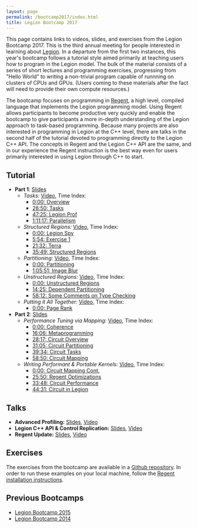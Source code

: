 ```yaml
---
layout: page
permalink: /bootcamp2017/index.html
title: Legion Bootcamp 2017
---
```


This page contains links to videos, slides, and exercises from the
Legion Bootcamp 2017. This is the third annual meeting for people
interested in learning about [Legion](http://legion.stanford.edu/). In
a departure from the first two instances, this year's bootcamp follows
a tutorial style aimed primarily at teaching users how to program in
the Legion model. The bulk of the material consists of a series of
short lectures and programming exercises, progressing from "Hello
World" to writing a non-trivial program capable of runnning on
clusters of CPUs and GPUs. (Users coming to these materials after the
fact will need to provide their own compute resources.)

The bootcamp focuses on programming in
[Regent](http://regent-lang.org/), a high level, compiled language
that implements the Legion programming model. Using Regent allows
participants to become productive very quickly and enable the bootcamp
to give participants a more in-depth understanding of the Legion
approach to task-based programming. Because many projects are also
interested in programming in Legion at the C++ level, there are talks
in the second half of the tutorial devoted to programming directly to
the Legion C++ API. The concepts in Regent and the Legion C++ API are
the same, and in our experience the Regent instruction is the best way
even for users primarily interested in using Legion through C++ to
start.

## Tutorial

  * **Part 1**: [Slides](/pdfs/bootcamp2017/TutorialPart1.pdf)
      * *Tasks:* [Video](https://www.youtube.com/watch?v=sC0UBFx0lXg&list=PLUNK9XcztK7xutP-diU7tw_1PFcXMYEmE&index=1), Time Index:
          * [0:00: Overview](https://www.youtube.com/watch?v=sC0UBFx0lXg&list=PLUNK9XcztK7xutP-diU7tw_1PFcXMYEmE&index=1&t=0s)
          * [26:50: Tasks](https://www.youtube.com/watch?v=sC0UBFx0lXg&list=PLUNK9XcztK7xutP-diU7tw_1PFcXMYEmE&index=1&t=26m50s)
          * [47:25: Legion Prof](https://www.youtube.com/watch?v=sC0UBFx0lXg&list=PLUNK9XcztK7xutP-diU7tw_1PFcXMYEmE&index=1&t=47m25s)
          * [1:11:17: Parallelism](https://www.youtube.com/watch?v=sC0UBFx0lXg&list=PLUNK9XcztK7xutP-diU7tw_1PFcXMYEmE&index=1&t=1h11m17s)
      * *Structured Regions:* [Video](https://www.youtube.com/watch?v=s87dWwnWKN8&list=PLUNK9XcztK7xutP-diU7tw_1PFcXMYEmE&index=2), Time Index:
          * [0:00: Legion Spy](https://www.youtube.com/watch?v=s87dWwnWKN8&list=PLUNK9XcztK7xutP-diU7tw_1PFcXMYEmE&index=2&t=0s)
          * [5:54: Exercise 1](https://www.youtube.com/watch?v=s87dWwnWKN8&list=PLUNK9XcztK7xutP-diU7tw_1PFcXMYEmE&index=2&t=5m54s)
          * [21:32: Terra](https://www.youtube.com/watch?v=s87dWwnWKN8&list=PLUNK9XcztK7xutP-diU7tw_1PFcXMYEmE&index=2&t=21m32s)
          * [35:49: Structured Regions](https://www.youtube.com/watch?v=s87dWwnWKN8&list=PLUNK9XcztK7xutP-diU7tw_1PFcXMYEmE&index=2&t=35m49s)
      * *Partitioning:* [Video](https://www.youtube.com/watch?v=ZKfe5JG7LDo&list=PLUNK9XcztK7xutP-diU7tw_1PFcXMYEmE&index=3), Time Index:
          * [0:00: Partitioning](https://www.youtube.com/watch?v=ZKfe5JG7LDo&list=PLUNK9XcztK7xutP-diU7tw_1PFcXMYEmE&index=3&t=0s)
          * [1:05:51: Image Blur](https://www.youtube.com/watch?v=ZKfe5JG7LDo&list=PLUNK9XcztK7xutP-diU7tw_1PFcXMYEmE&index=3&t=1h5m51s)
      * *Unstructured Regions:* [Video](https://www.youtube.com/watch?v=KEMh0b4VmTU&list=PLUNK9XcztK7xutP-diU7tw_1PFcXMYEmE&index=4), Time Index:
          * [0:00: Unstructured Regions](https://www.youtube.com/watch?v=KEMh0b4VmTU&list=PLUNK9XcztK7xutP-diU7tw_1PFcXMYEmE&index=4&t=0s)
          * [14:25: Dependent Partitioning](https://www.youtube.com/watch?v=KEMh0b4VmTU&list=PLUNK9XcztK7xutP-diU7tw_1PFcXMYEmE&index=4&t=14m25s)
          * [58:12: Some Comments on Type Checking](https://www.youtube.com/watch?v=KEMh0b4VmTU&list=PLUNK9XcztK7xutP-diU7tw_1PFcXMYEmE&index=4&t=58m12s)
      * *Putting it All Together:* [Video](https://www.youtube.com/watch?v=RpF2GFtClvw&list=PLUNK9XcztK7xutP-diU7tw_1PFcXMYEmE&index=5), Time Index:
          * [0:00: Page Rank](https://www.youtube.com/watch?v=RpF2GFtClvw&list=PLUNK9XcztK7xutP-diU7tw_1PFcXMYEmE&index=5&t=0s)
  * **Part 2**: [Slides](/pdfs/bootcamp2017/TutorialPart2.pdf)
      * *Performance Tuning via Mapping:* [Video](https://www.youtube.com/watch?v=zJI-APPig2g&list=PLUNK9XcztK7xutP-diU7tw_1PFcXMYEmE&index=6), Time Index:
          * [0:00: Coherence](https://www.youtube.com/watch?v=zJI-APPig2g&list=PLUNK9XcztK7xutP-diU7tw_1PFcXMYEmE&index=6&t=0s)
          * [16:06: Metaprogramming](https://www.youtube.com/watch?v=zJI-APPig2g&list=PLUNK9XcztK7xutP-diU7tw_1PFcXMYEmE&index=6&t=16m6s)
          * [28:17: Circuit Overview](https://www.youtube.com/watch?v=zJI-APPig2g&list=PLUNK9XcztK7xutP-diU7tw_1PFcXMYEmE&index=6&t=28m17s)
          * [31:05: Circuit Partitioning](https://www.youtube.com/watch?v=zJI-APPig2g&list=PLUNK9XcztK7xutP-diU7tw_1PFcXMYEmE&index=6&t=31m5s)
          * [39:34: Circuit Tasks](https://www.youtube.com/watch?v=zJI-APPig2g&list=PLUNK9XcztK7xutP-diU7tw_1PFcXMYEmE&index=6&t=39m34s)
          * [58:50: Circuit Mapping](https://www.youtube.com/watch?v=zJI-APPig2g&list=PLUNK9XcztK7xutP-diU7tw_1PFcXMYEmE&index=6&t=58m50s)
      * *Writing Performant & Portable Kernels:* [Video](https://www.youtube.com/watch?v=U_V0sd0nmzk&list=PLUNK9XcztK7xutP-diU7tw_1PFcXMYEmE&index=7), Time Index:
          * [0:00: Circuit Mapping Cont.](https://www.youtube.com/watch?v=U_V0sd0nmzk&list=PLUNK9XcztK7xutP-diU7tw_1PFcXMYEmE&index=7&t=0s)
          * [25:50: Regent Optimizations](https://www.youtube.com/watch?v=U_V0sd0nmzk&list=PLUNK9XcztK7xutP-diU7tw_1PFcXMYEmE&index=7&t=25m50s)
          * [33:48: Circuit Performance](https://www.youtube.com/watch?v=U_V0sd0nmzk&list=PLUNK9XcztK7xutP-diU7tw_1PFcXMYEmE&index=7&t=33m48s)
          * [44:31: Circuit in Legion](https://www.youtube.com/watch?v=U_V0sd0nmzk&list=PLUNK9XcztK7xutP-diU7tw_1PFcXMYEmE&index=7&t=44m31s)

## Talks

  * **Advanced Profiling:** [Slides](/pdfs/bootcamp2017/AdvancedProfiling.pdf), [Video](https://www.youtube.com/watch?v=Mk7kER1xyiA&list=PLUNK9XcztK7xutP-diU7tw_1PFcXMYEmE&index=8)
  * **Legion C++ API & Control Replication:** [Slides](/pdfs/bootcamp2017/LegionControlReplication.pdf), [Video](https://www.youtube.com/watch?v=nKBhMlPHpvY&list=PLUNK9XcztK7xutP-diU7tw_1PFcXMYEmE&index=9)
  * **Regent Update:** [Slides](/pdfs/bootcamp2017/Regent.pdf), [Video](https://www.youtube.com/watch?v=2VyhhtIOijQ&list=PLUNK9XcztK7xutP-diU7tw_1PFcXMYEmE&index=10)

## Exercises

The exercises from the bootcamp are available in a [Github repository](https://github.com/StanfordLegion/bootcamp2017). In order to run these examples on your local machine, follow the [Regent installation instructions](http://regent-lang.org/install/).

## Previous Bootcamps

  * [Legion Bootcamp 2015](/bootcamp2015/)
  * [Legion Bootcamp 2014](/bootcamp2014/)
